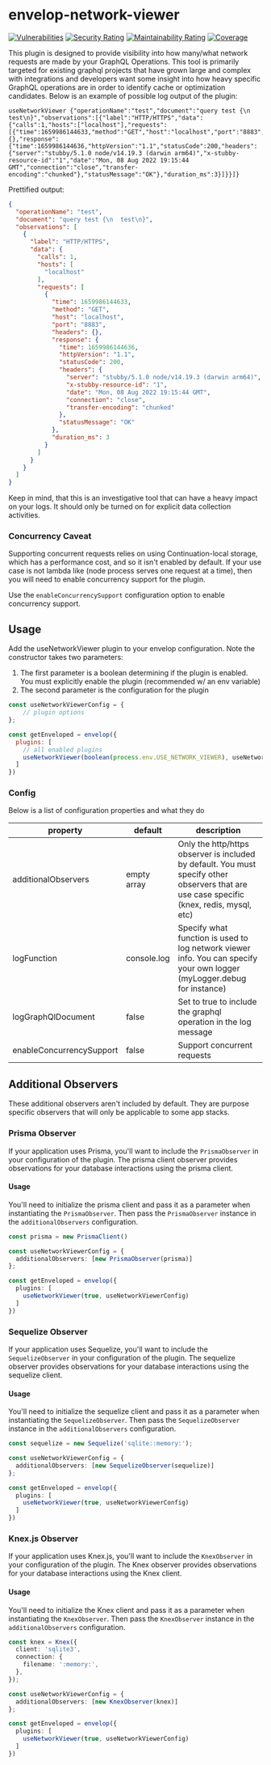 # envelop-network-viewer
[![Vulnerabilities](https://sonarcloud.io/api/project_badges/measure?project=FormidableLabs_envelop-network-viewer&metric=vulnerabilities)](https://sonarcloud.io/summary/new_code?id=FormidableLabs_envelop-network-viewer)
[![Security Rating](https://sonarcloud.io/api/project_badges/measure?project=FormidableLabs_envelop-network-viewer&metric=security_rating)](https://sonarcloud.io/summary/new_code?id=FormidableLabs_envelop-network-viewer)
[![Maintainability Rating](https://sonarcloud.io/api/project_badges/measure?project=FormidableLabs_envelop-network-viewer&metric=sqale_rating)](https://sonarcloud.io/summary/new_code?id=FormidableLabs_envelop-network-viewer)
[![Coverage](https://sonarcloud.io/api/project_badges/measure?project=FormidableLabs_envelop-network-viewer&metric=coverage)](https://sonarcloud.io/summary/new_code?id=FormidableLabs_envelop-network-viewer)

This plugin is designed to provide visibility into how many/what network requests are made by your GraphQL Operations. 
This tool is primarily targeted for existing graphql projects that have grown large and complex with integrations and 
developers want some insight into how heavy specific GraphQL operations are in order to identify cache or optimization 
candidates. Below is an example of possible log output of the plugin:

```
useNetworkViewer {"operationName":"test","document":"query test {\n  test\n}","observations":[{"label":"HTTP/HTTPS","data":{"calls":1,"hosts":["localhost"],"requests":[{"time":1659986144633,"method":"GET","host":"localhost","port":"8883","headers":{},"response":{"time":1659986144636,"httpVersion":"1.1","statusCode":200,"headers":{"server":"stubby/5.1.0 node/v14.19.3 (darwin arm64)","x-stubby-resource-id":"1","date":"Mon, 08 Aug 2022 19:15:44 GMT","connection":"close","transfer-encoding":"chunked"},"statusMessage":"OK"},"duration_ms":3}]}}]}
```

Prettified output:
```JSON
{
  "operationName": "test",
  "document": "query test {\n  test\n}",
  "observations": [
    {
      "label": "HTTP/HTTPS",
      "data": {
        "calls": 1,
        "hosts": [
          "localhost"
        ],
        "requests": [
          {
            "time": 1659986144633,
            "method": "GET",
            "host": "localhost",
            "port": "8883",
            "headers": {},
            "response": {
              "time": 1659986144636,
              "httpVersion": "1.1",
              "statusCode": 200,
              "headers": {
                "server": "stubby/5.1.0 node/v14.19.3 (darwin arm64)",
                "x-stubby-resource-id": "1",
                "date": "Mon, 08 Aug 2022 19:15:44 GMT",
                "connection": "close",
                "transfer-encoding": "chunked"
              },
              "statusMessage": "OK"
            },
            "duration_ms": 3
          }
        ]
      }
    }
  ]
}
```


Keep in mind, that this is an investigative tool that can have a heavy impact on your logs. It should only be turned on 
for explicit data collection activities.

### Concurrency Caveat
Supporting concurrent requests relies on using Continuation-local storage, which has a performance cost, and so it isn't enabled by default.
If your use case is not lambda like (node process serves one request at a time), then you will need to enable concurrency support for the plugin.

Use the `enableConcurrencySupport` configuration option to enable concurrency support. 

## Usage
Add the useNetworkViewer plugin to your envelop configuration. Note the constructor takes two parameters:
1. The first parameter is a boolean determining if the plugin is enabled. You must explicitly enable the plugin (recommended w/ an env variable)
2. The second parameter is the configuration for the plugin

```javascript
const useNetworkViewerConfig = {
    // plugin options
};

const getEnveloped = envelop({
  plugins: [
    // all enabled plugins
    useNetworkViewer(boolean(process.env.USE_NETWORK_VIEWER), useNetworkViewerConfig)
  ]
})
```

### Config
Below is a list of configuration properties and what they do

| property | default | description |
| --- | --- | --- |
| additionalObservers | empty array | Only the http/https observer is included by default. You must specify other observers that are use case specific (knex, redis, mysql, etc) |
| logFunction | console.log | Specify what function is used to log network viewer info. You can specify your own logger (myLogger.debug for instance) |
| logGraphQlDocument | false | Set to true to include the graphql operation in the log message |
| enableConcurrencySupport | false | Support concurrent requests |


## Additional Observers
These additional observers aren't included by default. They are purpose specific observers that will only be applicable to some app stacks.

### Prisma Observer
If your application uses Prisma, you'll want to include the `PrismaObserver` in your configuration of the plugin. 
The prisma client observer provides observations for your database interactions using the prisma client.

#### Usage
You'll need to initialize the prisma client and pass it as a parameter when instantiating the `PrismaObserver`. 
Then pass the `PrismaObserver` instance in the `additionalObservers` configuration.   

```typescript
const prisma = new PrismaClient()

const useNetworkViewerConfig = {
  additionalObservers: [new PrismaObserver(prisma)]
};

const getEnveloped = envelop({
  plugins: [
    useNetworkViewer(true, useNetworkViewerConfig)
  ]
})
```

### Sequelize Observer
If your application uses Sequelize, you'll want to include the `SequelizeObserver` in your configuration of the plugin. 
The sequelize observer provides observations for your database interactions using the sequelize client.

#### Usage
You'll need to initialize the sequelize client and pass it as a parameter when instantiating the `SequelizeObserver`. 
Then pass the `SequelizeObserver` instance in the `additionalObservers` configuration.   

```typescript
const sequelize = new Sequelize('sqlite::memory:');

const useNetworkViewerConfig = {
  additionalObservers: [new SequelizeObserver(sequelize)]
};

const getEnveloped = envelop({
  plugins: [
    useNetworkViewer(true, useNetworkViewerConfig)
  ]
})
```

### Knex.js Observer
If your application uses Knex.js, you'll want to include the `KnexObserver` in your configuration of the plugin. 
The Knex observer provides observations for your database interactions using the Knex client.

#### Usage
You'll need to initialize the Knex client and pass it as a parameter when instantiating the `KnexObserver`. 
Then pass the `KnexObserver` instance in the `additionalObservers` configuration.   

```typescript
const knex = Knex({
  client: 'sqlite3',
  connection: {
    filename: ':memory:',
  },
});

const useNetworkViewerConfig = {
  additionalObservers: [new KnexObserver(knex)]
};

const getEnveloped = envelop({
  plugins: [
    useNetworkViewer(true, useNetworkViewerConfig)
  ]
})
```
